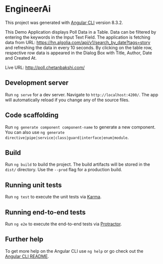 # EngineerAi

This project was generated with [Angular CLI](https://github.com/angular/angular-cli) version 8.3.2.

This Demo Application displays Poll Data in a Table. Data can be filtered by entering the keywords in the Input Text Field. The application is fetching data from URL: https://hn.algolia.com/api/v1/search_by_date?tags=story and refreshing the data in every 10 seconds. By clicking on the table row, respective row data is appeared in the Dialog Box with Title, Author, Date and Created At.

Live URL: http://poll.chetanbakshi.com/

## Development server

Run `ng serve` for a dev server. Navigate to `http://localhost:4200/`. The app will automatically reload if you change any of the source files.

## Code scaffolding

Run `ng generate component component-name` to generate a new component. You can also use `ng generate directive|pipe|service|class|guard|interface|enum|module`.

## Build

Run `ng build` to build the project. The build artifacts will be stored in the `dist/` directory. Use the `--prod` flag for a production build.

## Running unit tests

Run `ng test` to execute the unit tests via [Karma](https://karma-runner.github.io).

## Running end-to-end tests

Run `ng e2e` to execute the end-to-end tests via [Protractor](http://www.protractortest.org/).

## Further help

To get more help on the Angular CLI use `ng help` or go check out the [Angular CLI README](https://github.com/angular/angular-cli/blob/master/README.md).
